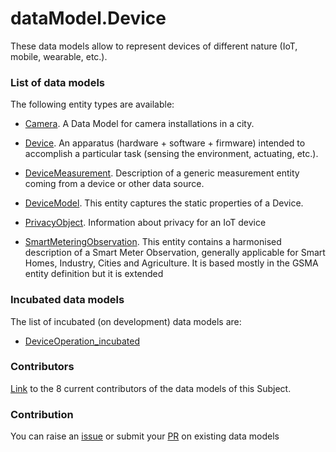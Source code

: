 # dataModel.Device
These data models allow to represent devices of different nature (IoT, mobile, wearable, etc.).

### List of data models

The following entity types are available:
- [Camera](https://github.com/smart-data-models/dataModel.Device/blob/master/Camera/README.md). A Data Model for camera installations in a city.

- [Device](https://github.com/smart-data-models/dataModel.Device/blob/master/Device/README.md). An apparatus (hardware + software + firmware) intended to accomplish a particular task (sensing the environment, actuating, etc.).

- [DeviceMeasurement](https://github.com/smart-data-models/dataModel.Device/blob/master/DeviceMeasurement/README.md). Description of a generic measurement entity coming from a device or other data source.

- [DeviceModel](https://github.com/smart-data-models/dataModel.Device/blob/master/DeviceModel/README.md). This entity captures the static properties of a Device. 

- [PrivacyObject](https://github.com/smart-data-models/dataModel.Device/blob/master/PrivacyObject/README.md). Information about privacy for an IoT device

- [SmartMeteringObservation](https://github.com/smart-data-models/dataModel.Device/blob/master/SmartMeteringObservation/README.md). This entity contains a harmonised description of a Smart Meter Observation, generally applicable for Smart Homes, Industry, Cities and Agriculture. It is based mostly in the GSMA entity definition but it is extended



### Incubated data models
The list of incubated (on development) data models are:

  - [DeviceOperation_incubated](https://github.com/smart-data-models/dataModel.Device/tree/master/DeviceOperation_incubated)


### Contributors
[Link](https://github.com/smart-data-models/dataModel.Device/blob/master/CONTRIBUTORS.yaml) to the 8 current contributors of the data models of this Subject.


### Contribution
You can raise an [issue](https://github.com/smart-data-models/dataModel.Device/issues) or submit your [PR](https://github.com/smart-data-models/dataModel.Device/pulls) on existing data models


